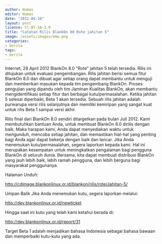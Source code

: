 ```yaml
---
author: Humas
editor: Humas
date: "2012-04-28"
layout: post
license: CC-BY-SA-3.0
title: "Catatan Rilis BlankOn 80 Rote jahitan 5"
image: /assets/images/omw.png
categories:
- berita
tags:
- berita
---
```


Internet, 28 April 2012 BlankOn 8.0 "Rote" jahitan 5 telah tersedia. Rilis ini
ditujukan untuk evaluasi pengembangan. Rilis jahitan berisi semua fitur
BlankOn 8.0 dan dibuat agar setiap orang dapat membantu untuk menguji dan
memberikan masukan kepada tim pengembang BlankOn. Proses pengujian yang
dipandu oleh tim Jaminan Kualitas BlankOn, akan membantu mengidentifikasi
setiap fitur dan berbagai kutu/permasalahan. Ketika jahitan 5 selesai
diperbaiki, Beta 1 akan tersedia. Sebuah rilis jahitan adalah purwarupa versi
rilis selanjutnya dan memiliki kemiripan yang sangat kuat untuk rilis Beta 1
sampai versi akhir.

Rilis final dari BlankOn 8.0 sendiri ditargetkan pada bulan Juli 2012. Kami
membutuhkan bantuan Anda, untuk membuat BlankOn 8.0 dirilis dengan baik. Maka
harapan kami, Anda dapat menyediakan waktu untuk mengunduh, mencoba setiap
jahitan, dan memastikan hial-hal yang penting bagi Anda agar dapat bekerja
dengan baik dan lancar. Jika Anda menemukan kutu/permasalahan, segera laporkan
kepada kami. Hal ini merupakan kesempatan untuk meningkatkan pengalaman bagi
pengguna BlankOn di seluruh dunia. Bersama, kita dapat membuat distribusi
BlankOn yang jauh lebih baik, lebih ramah pengguna, dan lebih berguna bagi
masyarakat penggunanya.

Halaman Unduh:
[](http://cdimage.blankonlinux.or.id/blankon/rilis/rote/Jahitan-5/)

<http://cdimage.blankonlinux.or.id/blankon/rilis/rote/Jahitan-5/>

Umpan Balik Jika Anda menemukan kutu, segera laporkan melalui:

<http://dev.blankonlinux.or.id/newticket>

Hingga saat ini kutu yang telah kami ketahui berada di:

<http://dev.blankonlinux.or.id/report/31>

[](http://dev.blankonlinux.or.id/report/31) Target Beta 1 adalah menjadikan
bahasa Indonesia sebagai bahasa bawaan dan memperbaiki kutu-kutu yang ada.


    